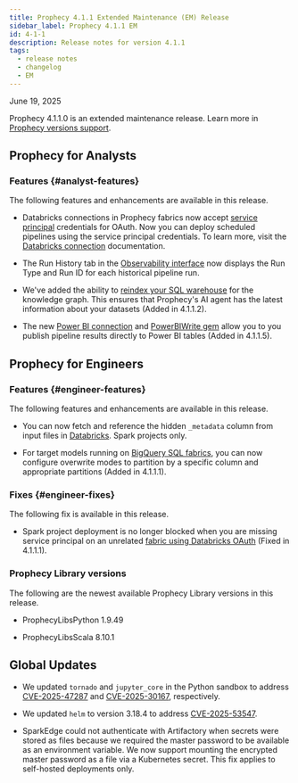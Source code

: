 ```yaml
---
title: Prophecy 4.1.1 Extended Maintenance (EM) Release
sidebar_label: Prophecy 4.1.1 EM
id: 4-1-1
description: Release notes for version 4.1.1
tags:
  - release notes
  - changelog
  - EM
---
```


June 19, 2025

Prophecy 4.1.1.0 is an extended maintenance release. Learn more in [Prophecy versions support](/release_notes/version_chart/versions_support).

## Prophecy for Analysts

### Features {#analyst-features}

The following features and enhancements are available in this release.

- Databricks connections in Prophecy fabrics now accept [service principal](https://docs.databricks.com/aws/en/admin/users-groups/service-principals) credentials for OAuth. Now you can deploy scheduled pipelines using the service principal credentials. To learn more, visit the [Databricks connection](/core/prophecy-fabrics/connections/databricks) documentation.

- The Run History tab in the [Observability interface](/analysts/monitoring) now displays the Run Type and Run ID for each historical pipeline run.

- We've added the ability to [reindex your SQL warehouse](/knowledge-graph#indexing) for the knowledge graph. This ensures that Prophecy's AI agent has the latest information about your datasets (Added in 4.1.1.2).

- The new [Power BI connection](/core/prophecy-fabrics/connections/power-bi) and [PowerBIWrite gem](/analysts/power-bi-write) allow you to you publish pipeline results directly to Power BI tables (Added in 4.1.1.5).

## Prophecy for Engineers

### Features {#engineer-features}

The following features and enhancements are available in this release.

- You can now fetch and reference the hidden `_metadata` column from input files in [Databricks](https://docs.databricks.com/aws/en/ingestion/file-metadata-column). Spark projects only.

- For target models running on [BigQuery SQL fabrics](/enterprise/fabrics/sql-fabrics/bigquery), you can now configure overwrite modes to partition by a specific column and appropriate partitions (Added in 4.1.1.1).

### Fixes {#engineer-fixes}

The following fix is available in this release.

- Spark project deployment is no longer blocked when you are missing service principal on an unrelated [fabric using Databricks OAuth](docs/enterprise/fabrics/Spark-fabrics/databricks/databricks.md) (Fixed in 4.1.1.1).

### Prophecy Library versions

The following are the newest available Prophecy Library versions in this release.

- ProphecyLibsPython 1.9.49

- ProphecyLibsScala 8.10.1

## Global Updates

- We updated `tornado` and `jupyter_core` in the Python sandbox to address [CVE-2025-47287](https://www.cve.org/CVERecord?id=CVE-2025-47287) and [CVE-2025-30167](https://www.cve.org/CVERecord?id=CVE-2025-30167), respectively.

- We updated `helm` to version 3.18.4 to address [CVE-2025-53547](https://www.cve.org/CVERecord?id=CVE-2025-53547).

- SparkEdge could not authenticate with Artifactory when secrets were stored as files because we required the master password to be available as an environment variable. We now support mounting the encrypted master password as a file via a Kubernetes secret. This fix applies to self-hosted deployments only.
